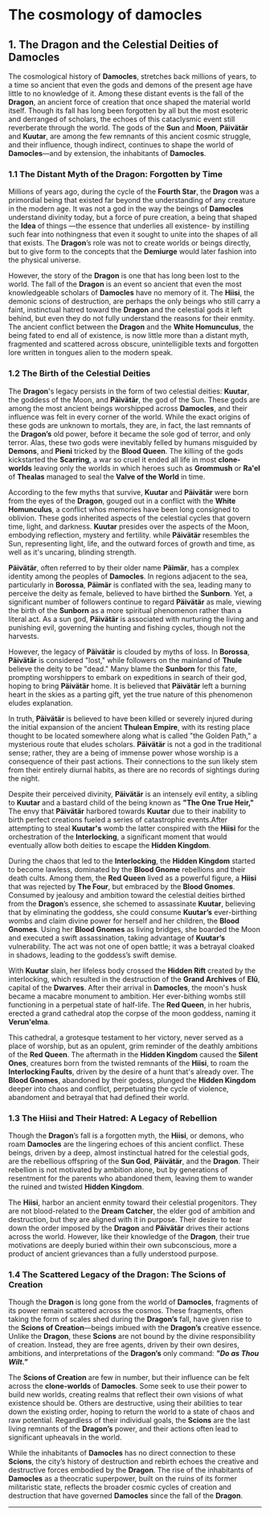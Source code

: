 # **The cosmology of damocles**

## **1. The Dragon and the Celestial Deities of Damocles**

The cosmological history of **Damocles**, stretches back millions of years, to a time so ancient that even the gods and demons of the present age have little to no knowledge of it. Among these distant events is the fall of the **Dragon**, an ancient force of creation that once shaped the material world itself. Though its fall has long been forgotten by all but the most esoteric and derranged of scholars, the echoes of this cataclysmic event still reverberate through the world. The gods of the **Sun** and **Moon**, **Päivätär** and **Kuutar**, are among the few remnants of this ancient cosmic struggle, and their influence, though indirect, continues to shape the world of **Damocles**—and by extension, the inhabitants of **Damocles**.

### **1.1 The Distant Myth of the Dragon: Forgotten by Time**

Millions of years ago, during the cycle of the **Fourth Star**, the **Dragon** was a primordial being that existed far beyond the understanding of any creature in the modern age. It was not a god in the way the beings of **Damocles** understand divinity today, but a force of pure creation, a being that shaped the **Idea** of things —the essence that underlies all existence- by instilling such fear into nothingness that even it sought to unite into the shapes of all that exists. The **Dragon**’s role was not to create worlds or beings directly, but to give form to the concepts that the **Demiurge** would later fashion into the physical universe.

However, the story of the **Dragon** is one that has long been lost to the world. The fall of the **Dragon** is an event so ancient that even the most knowledgeable scholars of **Damocles** have no memory of it. The **Hiisi**, the demonic scions of destruction, are perhaps the only beings who still carry a faint, instinctual hatred toward the **Dragon** and the celestial gods it left behind, but even they do not fully understand the reasons for their enmity. The ancient conflict between the **Dragon** and the **White Homunculus**, the being fated to end all of existence, is now little more than a distant myth, fragmented and scattered across obscure, unintelligible texts and forgotten lore written in tongues alien to the modern speak.

### **1.2 The Birth of the Celestial Deities**

The **Dragon**'s legacy persists in the form of two celestial deities: **Kuutar**, the goddess of the Moon, and **Päivätär**, the god of the Sun. These gods are among the most ancient beings worshipped across **Damocles**, and their influence was felt in every corner of the world. While the exact origins of these gods are unknown to mortals, they are, in fact, the last remnants of the **Dragon’s** old power, before it became the sole god of terror, and only terror. Alas, these two gods were inevitably felled by humans misguided by **Demons**, and **Pieni** tricked by the **Blood Queen**. The killing of the gods kickstarted the **Scarring**, a war so cruel it ended all life in most **clone-worlds** leaving only the worlds in which heroes such as **Grommush** or **Ra'el** of **Thealas** managed to seal the **Valve of the World** in time.

According to the few myths that survive, **Kuutar** and **Päivätär** were born from the eyes of the **Dragon**, gouged out in a conflict with the **White Homunculus**, a conflict whos memories have been long consigned to oblivion. These gods inherited aspects of the celestial cycles that govern time, light, and darkness. **Kuutar** presides over the aspects of the Moon, embodying reflection, mystery and fertility. while **Päivätär** resembles the Sun, representing light, life, and the outward forces of growth and time, as well as it's uncaring, blinding strength.

**Päivätär**, often referred to by their older name **Päimär**, has a complex identity among the peoples of **Damocles**. In regions adjacent to the sea, particularly in **Borossa**, **Päimär** is conflated with the sea, leading many to perceive the deity as female, believed to have birthed the **Sunborn**. Yet, a significant number of followers continue to regard **Päivätär** as male, viewing the birth of the **Sunborn** as a more spiritual phenomenon rather than a literal act. As a sun god, **Päivätär** is associated with nurturing the living and punishing evil, governing the hunting and fishing cycles, though not the harvests.

However, the legacy of **Päivätär** is clouded by myths of loss. In **Borossa**, **Päivätär** is considered "lost," while followers on the mainland of **Thule** believe the deity to be "dead." Many blame the **Sunborn** for this fate, prompting worshippers to embark on expeditions in search of their god, hoping to bring **Päivätär** home. It is believed that **Päivätär** left a burning heart in the skies as a parting gift, yet the true nature of this phenomenon eludes explanation.

In truth, **Päivätär** is believed to have been killed or severely injured during the initial expansion of the ancient **Thulean Empire**, with its resting place thought to be located somewhere along what is called "the Golden Path," a mysterious route that eludes scholars. **Päivätär** is not a god in the traditional sense; rather, they are a being of immense power whose worship is a consequence of their past actions. Their connections to the sun likely stem from their entirely diurnal habits, as there are no records of sightings during the night.

Despite their perceived divinity, **Päivätär** is an intensely evil entity, a sibling to **Kuutar** and a bastard child of the being known as **"The One True Heir,"** The envy that **Päivätär** harbored towards **Kuutar** due to their inability to birth perfect creations fueled a series of catastrophic events.After attempting to steal **Kuutar's** womb the latter conspired with the **Hiisi** for the orchestration of the **Interlocking**, a significant moment that would eventually allow both deities to escape the **Hidden Kingdom**.

During the chaos that led to the **Interlocking**, the **Hidden Kingdom** started to become lawless, dominated by the **Blood Gnome** rebellions and their death cults. Among them, the **Red Queen** lived as a powerful figure, a **Hiisi** that was rejected by **The Four**, but embraced by the **Blood Gnomes**. Consumed by jealousy and ambition toward the celestial deities birthed from the **Dragon**’s essence, she schemed to assassinate **Kuutar**, believing that by eliminating the goddess, she could consume **Kuutar’s** ever-birthing wombs and claim divine power for herself and her children, the **Blood Gnomes**. Using her **Blood Gnomes** as living bridges, she boarded the Moon and executed a swift assassination, taking advantage of **Kuutar’s** vulnerability. The act was not one of open battle; it was a betrayal cloaked in shadows, leading to the goddess’s swift demise.

With **Kuutar** slain, her lifeless body crossed the **Hidden Rift** created by the interlocking, which resulted in the destruction of the **Grand Archives** of **Elû**, capital of the **Dwarves**. After their arrival in **Damocles**, the moon's husk became a macabre monument to ambition. Her ever-bithing wombs still functioning in a perpetual state of half-life. The **Red Queen**, in her hubris, erected a grand cathedral atop the corpse of the moon goddess, naming it **Verun'elma**.

This cathedral, a grotesque testament to her victory, never served as a place of worship, but as an opulent, grim reminder of the deathly ambitions of the **Red Queen**. The aftermath in the **Hidden Kingdom** caused the **Silent Ones**, creatures born from the twisted remnants of the **Hiisi**, to roam the **Interlocking Faults**, driven by the desire of a hunt that's already over. The **Blood Gnomes**, abandoned by their godess, plunged the **Hidden Kingdom** deeper into chaos and conflict, perpetuating the cycle of violence, abandoment and betrayal that had defined their world.

### **1.3 The Hiisi and Their Hatred: A Legacy of Rebellion**

Though the **Dragon**’s fall is a forgotten myth, the **Hiisi**, or demons, who roam **Damocles** are the lingering echoes of this ancient conflict. These beings, driven by a deep, almost instinctual hatred for the celestial gods, are the rebellious offspring of the **Sun God**, **Päivätär**, and the **Dragon**. Their rebellion is not motivated by ambition alone, but by generations of resentment for the parents who abandoned them, leaving them to wander the ruined and twisted **Hidden Kingdom**.

The **Hiisi**, harbor an ancient enmity toward their celestial progenitors. They are not blood-related to the **Dream Catcher**, the elder god of ambition and destruction, but they are aligned with it in purpose. Their desire to tear down the order imposed by the **Dragon** and **Päivätär** drives their actions across the world. However, like their knowledge of the **Dragon**, their true motivations are deeply buried within their own subconscious, more a product of ancient grievances than a fully understood purpose.

### **1.4 The Scattered Legacy of the Dragon: The Scions of Creation**

Though the **Dragon** is long gone from the world of **Damocles**, fragments of its power remain scattered across the cosmos. These fragments, often taking the form of scales shed during the **Dragon’s** fall, have given rise to the **Scions of Creation**—beings imbued with the **Dragon’s** creative essence. Unlike the **Dragon**, these **Scions** are not bound by the divine responsibility of creation. Instead, they are free agents, driven by their own desires, ambitions, and interpretations of the **Dragon’s** only command: **_"Do as Thou Wilt."_**

The **Scions of Creation** are few in number, but their influence can be felt across the **clone-worlds** of **Damocles**. Some seek to use their power to build new worlds, creating realms that reflect their own visions of what existence should be. Others are destructive, using their abilities to tear down the existing order, hoping to return the world to a state of chaos and raw potential. Regardless of their individual goals, the **Scions** are the last living remnants of the **Dragon’s** power, and their actions often lead to significant upheavals in the world.

While the inhabitants of **Damocles** has no direct connection to these **Scions**, the city’s history of destruction and rebirth echoes the creative and destructive forces embodied by the **Dragon**. The rise of the inhabitants of **Damocles** as a theocratic superpower, built on the ruins of its former militaristic state, reflects the broader cosmic cycles of creation and destruction that have governed **Damocles** since the fall of the **Dragon**.

---
